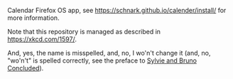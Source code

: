 Calendar Firefox OS app, see https://schnark.github.io/calender/install/ for more information.

Note that this repository is managed as described in https://xkcd.com/1597/.

And, yes, the name is misspelled, and, no, I wo'n't change it (and, no, "wo'n't" is spelled correctly, see the preface to [Sylvie and Bruno Concluded](http://www.gutenberg.org/ebooks/48795)).

